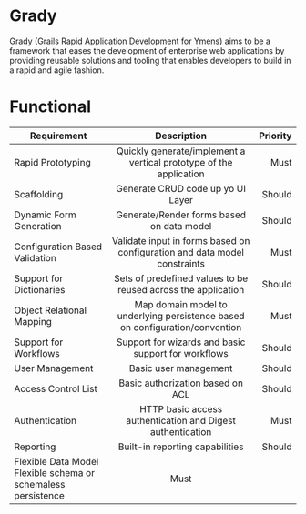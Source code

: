 Grady
=====

Grady (Grails Rapid Application Development for Ymens) aims to be a framework that eases the development of enterprise web applications by providing reusable solutions and tooling that enables developers to build in a rapid and agile fashion.

Functional
==========

| Requirement   | Description   | Priority  |
| ------------- |:-------------:| ---------:|
| Rapid Prototyping | Quickly generate/implement a vertical prototype of the application | Must |
| Scaffolding | Generate CRUD code up yo UI Layer | Should |
| Dynamic Form Generation | Generate/Render forms based on data model | Should |
| Configuration Based Validation | Validate input in forms based on configuration and data model constraints | Must |
| Support for Dictionaries | Sets of predefined values to be reused across the application | Should |
| Object Relational Mapping | Map domain model to underlying persistence based on configuration/convention | Must |
| Support for Workflows | Support for wizards and basic support for workflows | Should |
| User Management | Basic user management | Should |
| Access Control List | Basic authorization based on ACL | Should |
| Authentication | HTTP basic access authentication and Digest authentication | Must |
| Reporting | Built-in reporting capabilities | Should |
| Flexible Data Model	 Flexible schema or schemaless persistence | Must |

